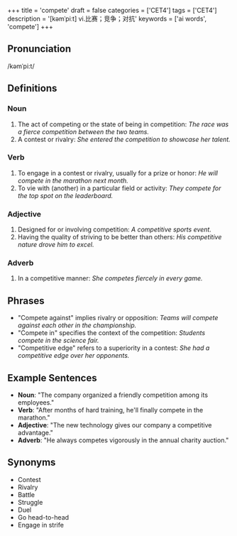 +++
title = 'compete'
draft = false
categories = ['CET4']
tags = ['CET4']
description = '[kəmˈpiːt] vi.比赛；竞争；对抗'
keywords = ['ai words', 'compete']
+++

## Pronunciation
/kəmˈpi:t/

## Definitions
### Noun
1. The act of competing or the state of being in competition: *The race was a fierce competition between the two teams.*
2. A contest or rivalry: *She entered the competition to showcase her talent.*

### Verb
1. To engage in a contest or rivalry, usually for a prize or honor: *He will compete in the marathon next month.*
2. To vie with (another) in a particular field or activity: *They compete for the top spot on the leaderboard.*

### Adjective
1. Designed for or involving competition: *A competitive sports event.*
2. Having the quality of striving to be better than others: *His competitive nature drove him to excel.*

### Adverb
1. In a competitive manner: *She competes fiercely in every game.*

## Phrases
- "Compete against" implies rivalry or opposition: *Teams will compete against each other in the championship.*
- "Compete in" specifies the context of the competition: *Students compete in the science fair.*
- "Competitive edge" refers to a superiority in a contest: *She had a competitive edge over her opponents.*

## Example Sentences
- **Noun**: "The company organized a friendly competition among its employees."
- **Verb**: "After months of hard training, he'll finally compete in the marathon."
- **Adjective**: "The new technology gives our company a competitive advantage."
- **Adverb**: "He always competes vigorously in the annual charity auction."

## Synonyms
- Contest
- Rivalry
- Battle
- Struggle
- Duel
- Go head-to-head
- Engage in strife

